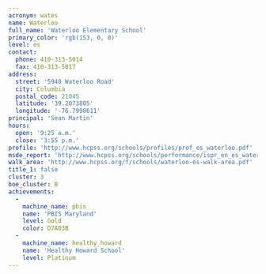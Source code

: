 ```yaml
---
acronym: wates
name: Waterloo
full_name: 'Waterloo Elementary School'
primary_color: 'rgb(153, 0, 0)'
level: es
contact:
  phone: 410-313-5014
  fax: 410-313-5017
address:
  street: '5940 Waterloo Road'
  city: Columbia
  postal_code: 21045
  latitude: '39.2073805'
  longitude: '-76.7998611'
principal: 'Sean Martin'
hours:
  open: '9:25 a.m.'
  close: '3:55 p.m.'
profile: 'http://www.hcpss.org/schools/profiles/prof_es_waterloo.pdf'
msde_report: 'http://www.hcpss.org/schools/performance/ispr_en_es_waterloo.pdf'
walk_area: 'http://www.hcpss.org/f/schools/waterloo-es-walk-area.pdf'
title_1: false
cluster: 3
boe_cluster: B
achievements:
  -
    machine_name: pbis
    name: 'PBIS Maryland'
    level: Gold
    color: D7A03B
  -
    machine_name: healthy_howard
    name: 'Healthy Howard School'
    level: Platinum
---
```

